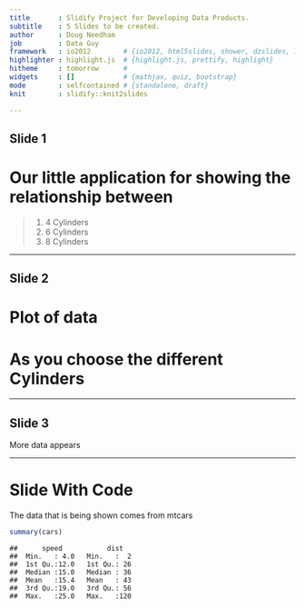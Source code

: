 ```yaml
---
title       : Slidify Project for Developing Data Products.
subtitle    : 5 Slides to be created. 
author      : Doug Needham
job         : Data Guy
framework   : io2012        # {io2012, html5slides, shower, dzslides, ...}
highlighter : highlight.js  # {highlight.js, prettify, highlight}
hitheme     : tomorrow      # 
widgets     : []            # {mathjax, quiz, bootstrap}
mode        : selfcontained # {standalone, draft}
knit        : slidify::knit2slides

---
```


## Slide 1

Our little application for showing the relationship between 
======
> 1. 4 Cylinders
> 2. 6 Cylinders
> 3. 8 Cylinders


---

## Slide 2

Plot of data
=====
# As you choose the different Cylinders


--- 

## Slide 3

More data appears

----

Slide With Code
========================================================
The data that is being shown comes from mtcars

```r
summary(cars)
```

```
##      speed           dist    
##  Min.   : 4.0   Min.   :  2  
##  1st Qu.:12.0   1st Qu.: 26  
##  Median :15.0   Median : 36  
##  Mean   :15.4   Mean   : 43  
##  3rd Qu.:19.0   3rd Qu.: 56  
##  Max.   :25.0   Max.   :120
```


